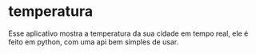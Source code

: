 # temperatura
 Esse aplicativo mostra a temperatura da sua cidade em tempo real, ele é feito em python, com uma api bem simples de usar.
